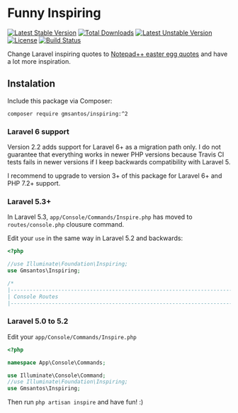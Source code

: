 # Funny Inspiring

[![Latest Stable Version](https://poser.pugx.org/gmsantos/inspiring/v/stable)](https://packagist.org/packages/gmsantos/inspiring) [![Total Downloads](https://poser.pugx.org/gmsantos/inspiring/downloads)](https://packagist.org/packages/gmsantos/inspiring) [![Latest Unstable Version](https://poser.pugx.org/gmsantos/inspiring/v/unstable)](https://packagist.org/packages/gmsantos/inspiring) [![License](https://poser.pugx.org/gmsantos/inspiring/license)](https://packagist.org/packages/gmsantos/inspiring) [![Build Status](https://travis-ci.com/gmsantos/inspiring.svg?branch=main)](https://travis-ci.com/gmsantos/inspiring)

Change Laravel inspiring quotes to [Notepad++ easter egg quotes](http://en.wikipedia.org/wiki/Notepad%2B%2B#Easter_egg) and have a lot more inspiration.

## Instalation

Include this package via Composer:

```console
composer require gmsantos/inspiring:^2
```

### Laravel 6 support

Version 2.2 adds support for Laravel 6+ as a migration path only. I do not guarantee that everything works in newer PHP versions because Travis CI tests fails in newer versions if I keep backwards compatibility with Laravel 5.

I recommend to upgrade to version 3+ of this package for Laravel 6+ and PHP 7.2+ support.

### Laravel 5.3+

In Laravel 5.3, `app/Console/Commands/Inspire.php` has moved to `routes/console.php` clousure command.

Edit your `use` in the same way in Laravel 5.2 and backwards:

```php
<?php

//use Illuminate\Foundation\Inspiring;
use Gmsantos\Inspiring;

/*
|--------------------------------------------------------------------------
| Console Routes
|--------------------------------------------------------------------------
```

### Laravel 5.0 to 5.2

Edit your `app/Console/Commands/Inspire.php`

```php
<?php

namespace App\Console\Commands;

use Illuminate\Console\Command;
//use Illuminate\Foundation\Inspiring;
use Gmsantos\Inspiring;
```

Then run `php artisan inspire` and have fun! :)
